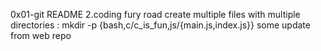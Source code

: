 0x01-git README
2.coding fury road
create multiple files with multiple directories : mkdir -p {bash,c/c_is_fun,js/{main.js,index.js}}
some update from web repo

